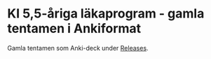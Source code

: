 # KI 5,5-åriga läkaprogram - gamla tentamen i Ankiformat

Gamla tentamen som Anki-deck under [Releases](https://github.com/kilprg/KI-LP_55-Anki-tentamina/releases).
